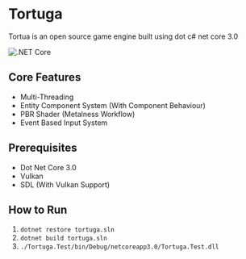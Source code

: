 # Tortuga

Tortua is an open source game engine built using dot c# net core 3.0 

![.NET Core](https://github.com/tortuga-foundation/tortuga/workflows/.NET%20Core/badge.svg?branch=master)

## Core Features

* Multi-Threading
* Entity Component System (With Component Behaviour)
* PBR Shader (Metalness Workflow)
* Event Based Input System

## Prerequisites

* Dot Net Core 3.0
* Vulkan
* SDL (With Vulkan Support)

## How to Run

1. `dotnet restore tortuga.sln`
2. `dotnet build tortuga.sln`
3. `./Tortuga.Test/bin/Debug/netcoreapp3.0/Tortuga.Test.dll`
